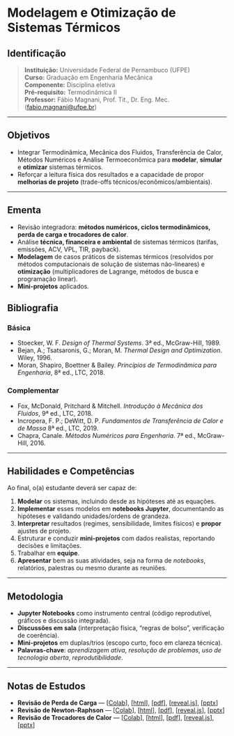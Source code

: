 # Modelagem e Otimização de Sistemas Térmicos


## Identificação
> **Instituição:** Universidade Federal de Pernambuco (UFPE)  
> **Curso:** Graduação em Engenharia Mecânica  
> **Componente:** Disciplina eletiva  
> **Pré-requisito:** Termodinâmica II  
> **Professor:** Fábio Magnani, Prof. Tit., Dr. Eng. Mec. (fabio.magnani@ufpe.br)  

---

## Objetivos
- Integrar Termodinâmica, Mecânica dos Fluidos, Transferência de Calor, Métodos Numéricos e Análise Termoeconômica para **modelar**, **simular** e **otimizar** sistemas térmicos.  
- Reforçar a leitura física dos resultados e a capacidade de propor **melhorias de projeto** (trade-offs técnicos/econômicos/ambientais).

---

## Ementa
- Revisão integradora: **métodos numéricos, ciclos termodinâmicos, perda de carga e trocadores de calor**.  
- Análise **técnica, financeira e ambiental** de sistemas térmicos (tarifas, emissões, ACV, VPL, TIR, payback).  
- **Modelagem** de casos práticos de sistemas térmicos (resolvidos por métodos computacionais de solução de sistemas não-lineares) e **otimização** (multiplicadores de Lagrange, métodos de busca e programação linear).  
- **Mini-projetos** aplicados.

## Bibliografia

### Básica
- Stoecker, W. F. *Design of Thermal Systems*. 3ª ed., McGraw-Hill, 1989.
- Bejan, A.; Tsatsaronis, G.; Moran, M. *Thermal Design and Optimization*. Wiley, 1996.
- Moran, Shapiro, Boettner & Bailey. *Princípios de Termodinâmica para Engenharia*, 8ª ed., LTC, 2018.

### Complementar
- Fox, McDonald, Pritchard & Mitchell. *Introdução à Mecânica dos Fluidos*, 9ª ed., LTC, 2018.
- Incropera, F. P.; DeWitt, D. P. *Fundamentos de Transferência de Calor e de Massa* 8ª ed., LTC, 2019.  
- Chapra, Canale. *Métodos Numéricos para Engenharia*. 7ª ed., McGraw-Hill, 2016.

---

## Habilidades e Competências
Ao final, o(a) estudante deverá ser capaz de:
1. **Modelar** os sistemas, incluindo desde as hipóteses até as equações.  
2. **Implementar** esses modelos em **notebooks Jupyter**, documentando as hipóteses e validando unidades/ordens de grandeza.  
3. **Interpretar** resultados (regimes, sensibilidade, limites físicos) e **propor** ajustes de projeto.  
4. Estruturar e conduzir **mini-projetos** com dados realistas, reportando decisões e limitações.
5. Trabalhar em **equipe**.
6. **Apresentar** bem as suas atividades, seja na forma de *notebooks*, relatórios, palestras ou mesmo durante as reuniões.

---

## Metodologia
- **Jupyter Notebooks** como instrumento central (código reprodutível, gráficos e discussão integrada).  
- **Discussões em sala** (interpretação física, “regras de bolso”, verificação de coerência).  
- **Mini-projetos** em duplas/trios (escopo curto, foco em clareza técnica).  
- **Palavras-chave**: *aprendizagem ativa*, *resolução de problemas*, *uso de tecnologia aberta*, *reprodutibilidade*.

---

## Notas de Estudos

- **Revisão de Perda de Carga** —  [[Colab](https://colab.research.google.com/github/Prof-Magnani/sistemas-termicos/blob/main/notebooks/ne-revisao-perda-carga.ipynb)], [[html](./html/ne-revisao-perda-carga.html)], [[pdf](./pdf/ne-revisao-perda-carga.pdf)], [[reveal.js](./revealjs/ne-revisao-perda-carga-slides.html)], [[pptx](./pptx/ne-revisao-perda-carga-slides.pptx)] 
- **Revisão de Newton-Raphson** —  [[Colab](https://colab.research.google.com/github/Prof-Magnani/sistemas-termicos/blob/main/notebooks/ne-revisao-newton-raphson.ipynb)], [[html](./html/ne-revisao-newton-raphson.html)], [[pdf](./pdf/ne-revisao-newton-raphson.pdf)], [[reveal.js](./revealjs/ne-revisao-newton-raphson-slides.html)], [[pptx](./pptx/ne-revisao-newton-raphson-slides.pptx)]
- **Revisão de Trocadores de Calor** —  [[Colab](https://colab.research.google.com/github/Prof-Magnani/sistemas-termicos/blob/main/notebooks/ne-revisao-trocador-calor.ipynb)], [[html](./html/ne-revisao-trocador-calor.html)], [[pdf](./pdf/ne-revisao-newton-raphson.pdf)], [[reveal.js](./revealjs/ne-revisao-trocador-calor-slides.html)], [[pptx](./pptx/ne-revisao-trocador-calor.pptx)]